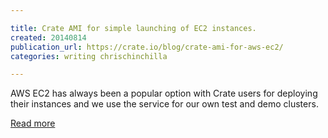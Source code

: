 ```yaml
---

title: Crate AMI for simple launching of EC2 instances. 
created: 20140814
publication_url: https://crate.io/blog/crate-ami-for-aws-ec2/
categories: writing chrischinchilla

---
```

AWS EC2 has always been a popular option with Crate users for deploying their instances and we use the service for our own test and demo clusters.

[Read more](https://crate.io/blog/crate-ami-for-aws-ec2/)
